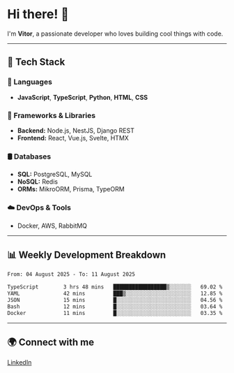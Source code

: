 
# Hi there! 👋

I'm **Vitor**, a passionate developer who loves building cool things with code.

---
## 🔧 Tech Stack

### 📌 Languages
- **JavaScript**, **TypeScript**, **Python**, **HTML**, **CSS**

### 🚀 Frameworks & Libraries
- **Backend:** Node.js, NestJS, Django REST
- **Frontend:** React, Vue.js, Svelte, HTMX

### 🛢️ Databases
- **SQL:** PostgreSQL, MySQL
- **NoSQL:** Redis
- **ORMs:** MikroORM, Prisma, TypeORM

### ☁️ DevOps & Tools
- Docker, AWS, RabbitMQ

---
## 📊 Weekly Development Breakdown

<!--START_SECTION:waka-->

```txt
From: 04 August 2025 - To: 11 August 2025

TypeScript        3 hrs 48 mins   █████████████████▒░░░░░░░   69.02 %
YAML              42 mins         ███▒░░░░░░░░░░░░░░░░░░░░░   12.85 %
JSON              15 mins         █░░░░░░░░░░░░░░░░░░░░░░░░   04.56 %
Bash              12 mins         █░░░░░░░░░░░░░░░░░░░░░░░░   03.64 %
Docker            11 mins         █░░░░░░░░░░░░░░░░░░░░░░░░   03.35 %
```

<!--END_SECTION:waka-->

---
## 🌍 Connect with me
[LinkedIn](https://www.linkedin.com/in/vitorlc)
